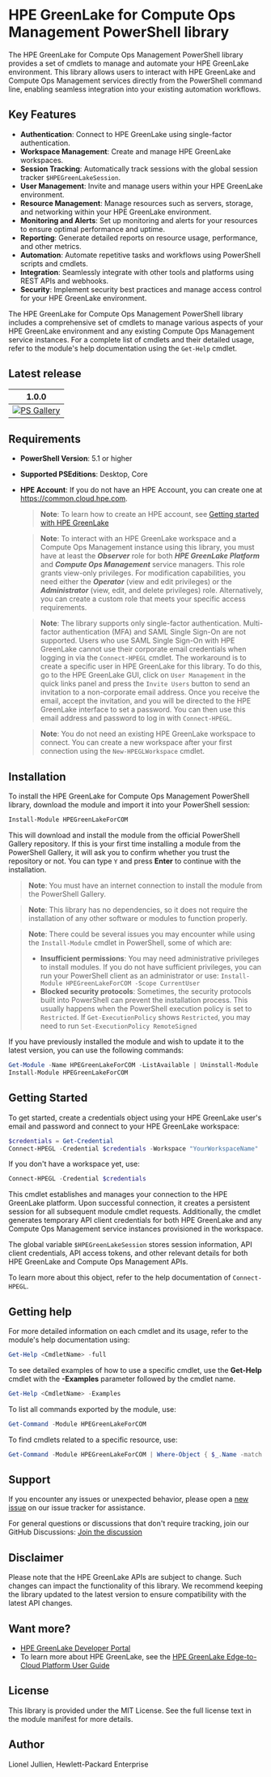 # HPE GreenLake for Compute Ops Management PowerShell library 

The HPE GreenLake for Compute Ops Management PowerShell library provides a set of cmdlets to manage and automate your HPE GreenLake environment. This library allows users to interact with HPE GreenLake and Compute Ops Management services directly from the PowerShell command line, enabling seamless integration into your existing automation workflows.


## Key Features

- **Authentication**: Connect to HPE GreenLake using single-factor authentication.
- **Workspace Management**: Create and manage HPE GreenLake workspaces.
- **Session Tracking**: Automatically track sessions with the global session tracker `$HPEGreenLakeSession`.
- **User Management**: Invite and manage users within your HPE GreenLake environment.
- **Resource Management**: Manage resources such as servers, storage, and networking within your HPE GreenLake environment.
- **Monitoring and Alerts**: Set up monitoring and alerts for your resources to ensure optimal performance and uptime.
- **Reporting**: Generate detailed reports on resource usage, performance, and other metrics.
- **Automation**: Automate repetitive tasks and workflows using PowerShell scripts and cmdlets.
- **Integration**: Seamlessly integrate with other tools and platforms using REST APIs and webhooks.
- **Security**: Implement security best practices and manage access control for your HPE GreenLake environment.

The HPE GreenLake for Compute Ops Management PowerShell library includes a comprehensive set of cmdlets to manage various aspects of your HPE GreenLake environment and any existing Compute Ops Management service instances. For a complete list of cmdlets and their detailed usage, refer to the module's help documentation using the `Get-Help` cmdlet.


## Latest release

1.0.0 |
------------ |
[![PS Gallery][GL-master-psgallery-badge]][GL-master-psgallery-link] |


## Requirements 

- **PowerShell Version**: 5.1 or higher
- **Supported PSEditions**: Desktop, Core
- **HPE Account**: If you do not have an HPE Account, you can create one at https://common.cloud.hpe.com.
     

    > **Note**: To learn how to create an HPE account, see [Getting started with HPE GreenLake](https://support.hpe.com/hpesc/public/docDisplay?docId=a00120892en_us&page=GUID-497192AA-FDC2-49C5-B572-0D2F58A23745.html)

    > **Note**: To interact with an HPE GreenLake workspace and a Compute Ops Management instance using this library, you must have at least the ***Observer*** role for both ***HPE GreenLake Platform*** and ***Compute Ops Management*** service managers. This role grants view-only privileges. For modification capabilities, you need either the ***Operator*** (view and edit privileges) or the ***Administrator*** (view, edit, and delete privileges) role. Alternatively, you can create a custom role that meets your specific access requirements.

    > **Note**: The library supports only single-factor authentication. Multi-factor authentication (MFA) and SAML Single Sign-On are not supported. Users who use SAML Single Sign-On with HPE GreenLake cannot use their corporate email credentials when logging in via the `Connect-HPEGL` cmdlet. The workaround is to create a specific user in HPE GreenLake for this library. To do this, go to the HPE GreenLake GUI, click on `User Management` in the quick links panel and press the `Invite Users` button to send an invitation to a non-corporate email address. Once you receive the email, accept the invitation, and you will be directed to the HPE GreenLake interface to set a password. You can then use this email address and password to log in with `Connect-HPEGL`.

    > **Note**: You do not need an existing HPE GreenLake workspace to connect. You can create a new workspace after your first connection using the `New-HPEGLWorkspace` cmdlet.


## Installation 

To install the HPE GreenLake for Compute Ops Management PowerShell library, download the module and import it into your PowerShell session:

```powerShell
Install-Module HPEGreenLakeForCOM
```

This will download and install the module from the official PowerShell Gallery repository. If this is your first time installing a module from the PowerShell Gallery, it will ask you to confirm whether you trust the repository or not. You can type `Y` and press **Enter** to continue with the installation.

>**Note**: You must have an internet connection to install the module from the PowerShell Gallery. 

>**Note**: This library has no dependencies, so it does not require the installation of any other software or modules to function properly.

>**Note**: There could be several issues you may encounter while using the `Install-Module` cmdlet in PowerShell, some of which are:
>    * **Insufficient permissions**: You may need administrative privileges to install modules. If you do not have sufficient privileges, you can run your PowerShell client as an administrator or use: `Install-Module HPEGreenLakeForCOM -Scope CurrentUser`
>    * **Blocked security protocols**: Sometimes, the security protocols built into PowerShell can prevent the installation process. This usually happens when the PowerShell execution policy is set to `Restricted`. If `Get-ExecutionPolicy` shows `Restricted`, you may need to run `Set-ExecutionPolicy RemoteSigned`

If you have previously installed the module and wish to update it to the latest version, you can use the following commands:

```PowerShell
Get-Module -Name HPEGreenLakeForCOM -ListAvailable | Uninstall-Module
Install-Module HPEGreenLakeForCOM
```


## Getting Started

To get started, create a credentials object using your HPE GreenLake user's email and password and connect to your HPE GreenLake workspace:


```powerShell
$credentials = Get-Credential
Connect-HPEGL -Credential $credentials -Workspace "YourWorkspaceName"
```

If you don't have a workspace yet, use:

```powerShell
Connect-HPEGL -Credential $credentials 
```

This cmdlet establishes and manages your connection to the HPE GreenLake platform. Upon successful connection, it creates a persistent session for all subsequent module cmdlet requests. Additionally, the cmdlet generates temporary API client credentials for both HPE GreenLake and any Compute Ops Management service instances provisioned in the workspace.

The global variable `$HPEGreenLakeSession` stores session information, API client credentials, API access tokens, and other relevant details for both HPE GreenLake and Compute Ops Management APIs.

To learn more about this object, refer to the help documentation of `Connect-HPEGL`.


## Getting help

For more detailed information on each cmdlet and its usage, refer to the module's help documentation using:

```PowerShell
Get-Help <CmdletName> -full
```

To see detailed examples of how to use a specific cmdlet, use the **Get-Help** cmdlet with the **\-Examples** parameter followed by the cmdlet name.

```PowerShell
Get-Help <CmdletName> -Examples
```
To list all commands exported by the module, use:

```PowerShell
Get-Command -Module HPEGreenLakeForCOM
```

To find cmdlets related to a specific resource, use:

```PowerShell
Get-Command -Module HPEGreenLakeForCOM | Where-Object { $_.Name -match "<ResourceName>" }
```


## Support

If you encounter any issues or unexpected behavior, please open a [new issue][new-issue-link] on our issue tracker for assistance.

For general questions or discussions that don't require tracking, join our GitHub Discussions: [Join the discussion][github-chat-link]


## Disclaimer

Please note that the HPE GreenLake APIs are subject to change. Such changes can impact the functionality of this library. We recommend keeping the library updated to the latest version to ensure compatibility with the latest API changes.


## Want more?

* [HPE GreenLake Developer Portal](https://developer.greenlake.hpe.com/)
* To learn more about HPE GreenLake, see the [HPE GreenLake Edge-to-Cloud Platform User Guide](https://support.hpe.com/hpesc/public/docDisplay?docId=a00120892en_us)

<!-- markdown variables links -->

[GL-master-psgallery-badge]: https://img.shields.io/powershellgallery/dt/HPEGreenLake?label=PSGallery
[GL-master-psgallery-link]: https://www.powershellgallery.com/packages/HPEGreenLakeForCOM


<!-- MISC DO NOT TOUCH -->
[new-issue-badge-url]: https://img.shields.io/badge/issues-new-yellowgreen?style=flat&logo=github
[new-issue-link]: https://github.com/jullienl/HPE-COM-PowerShell-library/issues
[github-chat-badge-url]: https://img.shields.io/badge/chat-on%20github%20discussions-green?style=flat&logo=gitter
[github-chat-link]: https://github.com/jullienl/HPE-COM-PowerShell-library/discussions


## License
This library is provided under the MIT License. See the full license text in the module manifest for more details.

## Author
Lionel Jullien, Hewlett-Packard Enterprise